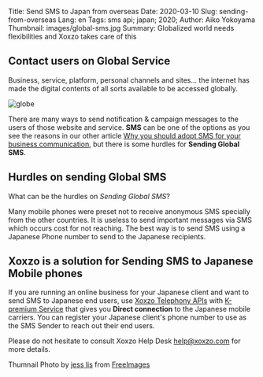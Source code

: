 Title: Send SMS to Japan from overseas
Date: 2020-03-10
Slug: sending-from-overseas
Lang: en
Tags: sms api; japan; 2020; 
Author: Aiko Yokoyama
Thumbnail: images/global-sms.jpg
Summary: Globalized world needs flexibilities and Xoxzo takes care of this


## Contact users on Global Service

Business, service, platform, personal channels and sites... the internet has made the digital contents of all sorts available to be accessed globally. 

![globe](/images/global-sms.jpg)

There are many ways to send notification & campaign messages to the users of those website and service. **SMS** can be one of the options as you see the reasons in our other article [Why you should adopt SMS for your business communication](https://blog.xoxzo.com/en/2018/04/06/why-adopt-sms/), but there is some hurdles for **Sending Global SMS**.

## Hurdles on sending Global SMS

What can be the hurdles on _Sending Global SMS_?

Many mobile phones were preset not to receive anonymous SMS specially from the other countries.
It is useless to send important messages via SMS which occurs cost for not reaching. 
The best way is to send SMS using a Japanese Phone number to send to the Japanese recipients.

## Xoxzo is a solution for Sending SMS to Japanese Mobile phones

If you are running an online business for your Japanese client and want to send SMS to Japanese end users, use [Xoxzo Telephony APIs](https://www.xoxzo.com/en/) with [K-premium Service](https://help.xoxzo.com/en/xoxzo-cloud-telephony/articles/the-k-premium-service/) that gives you **Direct connection** to the Japanese mobile carriers. 
You can register your Japanese client's phone number to use as the SMS Sender to reach out their end users.

Please do not hesitate to consult Xoxzo Help Desk help@xoxzo.com for more details.


Thumnail Photo by <a href="https://www.freeimages.com/photographer/jeinny-46342">jess lis</a> from <a href="https://freeimages.com/">FreeImages</a>
